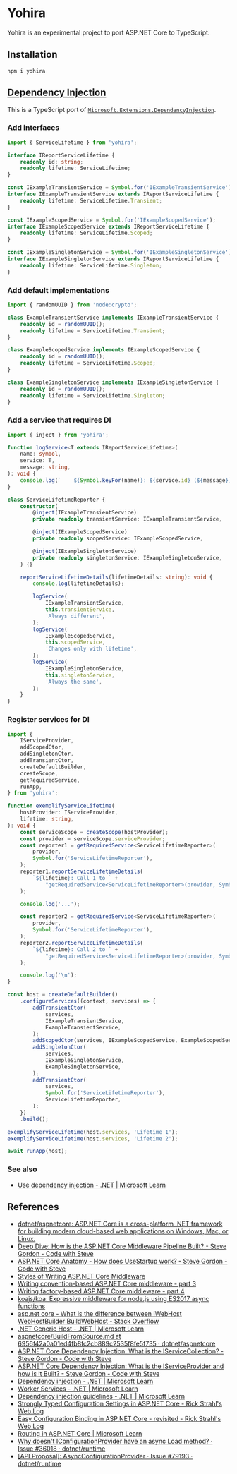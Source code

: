# Yohira

Yohira is an experimental project to port ASP.NET Core to TypeScript.

## Installation

```
npm i yohira
```

## [Dependency Injection](https://github.com/ycanardeau/yohira/tree/main/packages/extensions.dependency-injection)

This is a TypeScript port of [`Microsoft.Extensions.DependencyInjection`](https://www.nuget.org/packages/Microsoft.Extensions.DependencyInjection/).

### Add interfaces

```ts
import { ServiceLifetime } from 'yohira';

interface IReportServiceLifetime {
    readonly id: string;
    readonly lifetime: ServiceLifetime;
}

const IExampleTransientService = Symbol.for('IExampleTransientService');
interface IExampleTransientService extends IReportServiceLifetime {
    readonly lifetime: ServiceLifetime.Transient;
}

const IExampleScopedService = Symbol.for('IExampleScopedService');
interface IExampleScopedService extends IReportServiceLifetime {
    readonly lifetime: ServiceLifetime.Scoped;
}

const IExampleSingletonService = Symbol.for('IExampleSingletonService');
interface IExampleSingletonService extends IReportServiceLifetime {
    readonly lifetime: ServiceLifetime.Singleton;
}
```

### Add default implementations

```ts
import { randomUUID } from 'node:crypto';

class ExampleTransientService implements IExampleTransientService {
    readonly id = randomUUID();
    readonly lifetime = ServiceLifetime.Transient;
}

class ExampleScopedService implements IExampleScopedService {
    readonly id = randomUUID();
    readonly lifetime = ServiceLifetime.Scoped;
}

class ExampleSingletonService implements IExampleSingletonService {
    readonly id = randomUUID();
    readonly lifetime = ServiceLifetime.Singleton;
}
```

### Add a service that requires DI

```ts
import { inject } from 'yohira';

function logService<T extends IReportServiceLifetime>(
    name: symbol,
    service: T,
    message: string,
): void {
    console.log(`    ${Symbol.keyFor(name)}: ${service.id} (${message})`);
}

class ServiceLifetimeReporter {
    constructor(
        @inject(IExampleTransientService)
        private readonly transientService: IExampleTransientService,

        @inject(IExampleScopedService)
        private readonly scopedService: IExampleScopedService,

        @inject(IExampleSingletonService)
        private readonly singletonService: IExampleSingletonService,
    ) {}

    reportServiceLifetimeDetails(lifetimeDetails: string): void {
        console.log(lifetimeDetails);

        logService(
            IExampleTransientService,
            this.transientService,
            'Always different',
        );
        logService(
            IExampleScopedService,
            this.scopedService,
            'Changes only with lifetime',
        );
        logService(
            IExampleSingletonService,
            this.singletonService,
            'Always the same',
        );
    }
}
```

### Register services for DI

```ts
import {
    IServiceProvider,
    addScopedCtor,
    addSingletonCtor,
    addTransientCtor,
    createDefaultBuilder,
    createScope,
    getRequiredService,
    runApp,
} from 'yohira';

function exemplifyServiceLifetime(
    hostProvider: IServiceProvider,
    lifetime: string,
): void {
    const serviceScope = createScope(hostProvider);
    const provider = serviceScope.serviceProvider;
    const reporter1 = getRequiredService<ServiceLifetimeReporter>(
        provider,
        Symbol.for('ServiceLifetimeReporter'),
    );
    reporter1.reportServiceLifetimeDetails(
        `${lifetime}: Call 1 to ` +
            "getRequiredService<ServiceLifetimeReporter>(provider, Symbol.for('ServiceLifetimeReporter'))",
    );

    console.log('...');

    const reporter2 = getRequiredService<ServiceLifetimeReporter>(
        provider,
        Symbol.for('ServiceLifetimeReporter'),
    );
    reporter2.reportServiceLifetimeDetails(
        `${lifetime}: Call 2 to ` +
            "getRequiredService<ServiceLifetimeReporter>(provider, Symbol.for('ServiceLifetimeReporter'))",
    );

    console.log('\n');
}

const host = createDefaultBuilder()
    .configureServices((context, services) => {
        addTransientCtor(
            services,
            IExampleTransientService,
            ExampleTransientService,
        );
        addScopedCtor(services, IExampleScopedService, ExampleScopedService);
        addSingletonCtor(
            services,
            IExampleSingletonService,
            ExampleSingletonService,
        );
        addTransientCtor(
            services,
            Symbol.for('ServiceLifetimeReporter'),
            ServiceLifetimeReporter,
        );
    })
    .build();

exemplifyServiceLifetime(host.services, 'Lifetime 1');
exemplifyServiceLifetime(host.services, 'Lifetime 2');

await runApp(host);
```

### See also

-   [Use dependency injection - .NET | Microsoft Learn](https://learn.microsoft.com/en-us/dotnet/core/extensions/dependency-injection-usage)

## References

-   [dotnet/aspnetcore: ASP.NET Core is a cross-platform .NET framework for building modern cloud-based web applications on Windows, Mac, or Linux.](https://github.com/dotnet/aspnetcore)
-   [Deep Dive: How is the ASP.NET Core Middleware Pipeline Built? - Steve Gordon - Code with Steve](https://www.stevejgordon.co.uk/how-is-the-asp-net-core-middleware-pipeline-built)
-   [ASP.NET Core Anatomy - How does UseStartup work? - Steve Gordon - Code with Steve](https://www.stevejgordon.co.uk/aspnet-core-anatomy-how-does-usestartup-work)
-   [Styles of Writing ASP.NET Core Middleware](https://stevetalkscode.co.uk/middleware-styles)
-   [Writing convention-based ASP.NET Core middleware - part 3](https://www.azureblue.io/writing-convention-based-asp-net-core-middleware-part-3/)
-   [Writing factory-based ASP.NET Core middleware - part 4](https://www.azureblue.io/writing-factory-based-asp-net-core-middleware-part-4/)
-   [koajs/koa: Expressive middleware for node.js using ES2017 async functions](https://github.com/koajs/koa)
-   [asp.net core - What is the difference between IWebHost WebHostBuilder BuildWebHost - Stack Overflow](https://stackoverflow.com/questions/52085806/what-is-the-difference-between-iwebhost-webhostbuilder-buildwebhost)
-   [.NET Generic Host - .NET | Microsoft Learn](https://learn.microsoft.com/en-us/dotnet/core/extensions/generic-host)
-   [aspnetcore/BuildFromSource.md at 6956f42a0a01ed4fb8fc2cb889c2535f8fe5f735 · dotnet/aspnetcore](https://github.com/dotnet/aspnetcore/blob/6956f42a0a01ed4fb8fc2cb889c2535f8fe5f735/docs/BuildFromSource.md)
-   [ASP.NET Core Dependency Injection: What is the IServiceCollection? - Steve Gordon - Code with Steve](https://www.stevejgordon.co.uk/aspnet-core-dependency-injection-what-is-the-iservicecollection)
-   [ASP.NET Core Dependency Injection: What is the IServiceProvider and how is it Built? - Steve Gordon - Code with Steve](https://www.stevejgordon.co.uk/aspnet-core-dependency-injection-what-is-the-iserviceprovider-and-how-is-it-built)
-   [Dependency injection - .NET | Microsoft Learn](https://learn.microsoft.com/en-us/dotnet/core/extensions/dependency-injection)
-   [Worker Services - .NET | Microsoft Learn](https://learn.microsoft.com/en-us/dotnet/core/extensions/workers)
-   [Dependency injection guidelines - .NET | Microsoft Learn](https://learn.microsoft.com/en-us/dotnet/core/extensions/dependency-injection-guidelines)
-   [Strongly Typed Configuration Settings in ASP.NET Core - Rick Strahl's Web Log](https://weblog.west-wind.com/posts/2016/may/23/strongly-typed-configuration-settings-in-aspnet-core)
-   [Easy Configuration Binding in ASP.NET Core - revisited - Rick Strahl's Web Log](https://weblog.west-wind.com/posts/2017/dec/12/easy-configuration-binding-in-aspnet-core-revisited)
-   [Routing in ASP.NET Core | Microsoft Learn](https://learn.microsoft.com/en-us/aspnet/core/fundamentals/routing)
-   [Why doesn&#39;t IConfigurationProvider have an async Load method? · Issue #36018 · dotnet/runtime](https://github.com/dotnet/runtime/issues/36018)
-   [[API Proposal]: AsyncConfigurationProvider · Issue #79193 · dotnet/runtime](https://github.com/dotnet/runtime/issues/79193)
